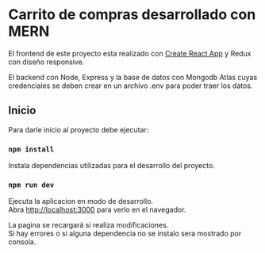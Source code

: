 # Carrito de compras desarrollado con MERN

El frontend de este proyecto esta realizado con [Create React App](https://github.com/facebook/create-react-app) y Redux con diseño responsive.

El backend con Node, Express y la base de datos con Mongodb Atlas cuyas credenciales se deben crear en un archivo .env para poder traer los datos.

## Inicio

Para darle inicio al proyecto debe ejecutar:

### `npm install`

Instala dependencias utilizadas para el desarrollo del proyecto.

### `npm run dev`

Ejecuta la aplicacion en modo de desarrollo.\
Abra [http://localhost:3000](http://localhost:3000) para verlo en el navegador.

La pagina se recargará si realiza modificaciones.\
Si hay errores o si alguna dependencia no se instalo sera mostrado por consola.
